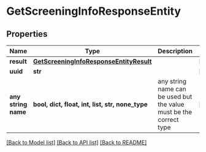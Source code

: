 # GetScreeningInfoResponseEntity


## Properties
Name | Type | Description | Notes
------------ | ------------- | ------------- | -------------
**result** | [**GetScreeningInfoResponseEntityResult**](GetScreeningInfoResponseEntityResult.md) |  | [optional] 
**uuid** | **str** |  | [optional] 
**any string name** | **bool, dict, float, int, list, str, none_type** | any string name can be used but the value must be the correct type | [optional]

[[Back to Model list]](../README.md#documentation-for-models) [[Back to API list]](../README.md#documentation-for-api-endpoints) [[Back to README]](../README.md)


